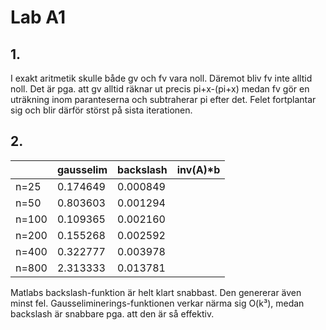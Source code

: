 # Lab A1

## 1.

I exakt aritmetik skulle både gv och fv vara noll. Däremot bliv fv inte alltid noll. Det är pga. att gv alltid räknar ut precis pi+x-(pi+x) medan fv gör en uträkning inom paranteserna och subtraherar pi efter det. Felet fortplantar sig och blir därför störst på sista iterationen.

## 2.

||gausselim|backslash|inv(A)*b|
|---|---|---|---|
|n=25 |0.174649|0.000849|
|n=50 |0.803603|0.001294|
|n=100|0.109365|0.002160|
|n=200|0.155268|0.002592|
|n=400|0.322777|0.003978|
|n=800|2.313333|0.013781|

Matlabs backslash-funktion är helt klart snabbast. Den genererar även minst fel. Gausseliminerings-funktionen verkar närma sig O(k³), medan backslash är snabbare pga. att den är så effektiv.

